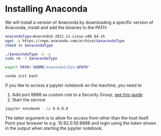 # Installing Anaconda

We will install a version of Anaconda by downloading a specific version of Anaconda, install and add the binaries to the PATH:

```bash
anacondaType=Anaconda3-2021.11-Linux-x86_64.sh
wget -q https://repo.anaconda.com/archive/$anacondaType
chmod +x $anacondaType

./$anacondaType -b -p
sudo rm -f $anacondaType

export PATH="$HOME/anaconda3/bin:$PATH"

conda init bash
```

If you like to access a jupyter notebook on the machine, you need to

1. Add port 8888 as custom rule to a Security Group, [see this guide](../../openstack_guides/Access_to_instance.md#custom-rule)
2. Start the service

```bash
jupyter notebook --ip 0.0.0.0

```
The latter argument is to allow for access from other than the host itself. Point your browser to e.g. 10.92.0.55:8888 and login using the token shown in the output when starting the jupyter notebook.
